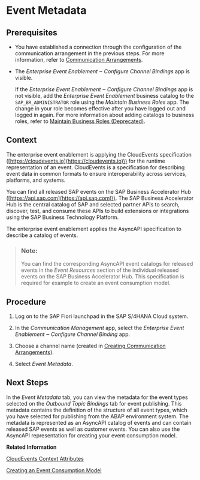 <!-- loioa98b934b78b64858b23de3f8de915c45 -->

# Event Metadata



## Prerequisites

-   You have established a connection through the configuration of the communication arrangement in the previous steps. For more information, refer to [Communication Arrangements](communication-arrangements-2144420.md).

-   The *Enterprise Event Enablement ‒ Configure Channel Bindings* app is visible.

    If the *Enterprise Event Enablement ‒ Configure Channel Bindings* app is not visible, add the *Enterprise Event Enablement* business catalog to the `SAP_BR_ADMINISTRATOR` role using the *Maintain Business Roles* app. The change in your role becomes effective after you have logged out and logged in again. For more information about adding catalogs to business roles, refer to [Maintain Business Roles \(Deprecated\)](maintain-business-roles-deprecated-8980ad0.md).




## Context

The enterprise event enablement is applying the CloudEvents specification \([https://cloudevents.io](https://cloudevents.io)\) for the runtime representation of an event. CloudEvents is a specification for describing event data in common formats to ensure interoperability across services, platforms, and systems.

You can find all released SAP events on the SAP Business Accelerator Hub \([https://api.sap.com](https://api.sap.com)\). The SAP Business Accelerator Hub is the central catalog of SAP and selected partner APIs to search, discover, test, and consume these APIs to build extensions or integrations using the SAP Business Technology Platform.

The enterprise event enablement applies the AsyncAPI specification to describe a catalog of events.

> ### Note:  
> You can find the corresponding AsyncAPI event catalogs for released events in the *Event Resources* section of the individual released events on the SAP Business Accelerator Hub. This specification is required for example to create an event consumption model.



## Procedure

1.  Log on to the SAP Fiori launchpad in the SAP S/4HANA Cloud system.

2.  In the *Communication Management* app, select the *Enterprise Event Enablement ‒ Configure Channel Binding* app.

3.  Choose a channel name \(created in [Creating Communication Arrangements](creating-communication-arrangements-78ababb.md)\).

4.  Select *Event Metadata*.




## Next Steps

In the *Event Metadata* tab, you can view the metadata for the event types selected on the *Outbound Topic Bindings* tab for event publishing. This metadata contains the definition of the structure of all event types, which you have selected for publishing from the ABAP environment system. The metadata is represented as an AsyncAPI catalog of events and can contain released SAP events as well as customer events. You can also use the AsyncAPI representation for creating your event consumption model.

**Related Information**  


[CloudEvents Context Attributes](cloudevents-context-attributes-823ed3e.md "Events published through the enterprise event enablement are compliant with the CloudEvents specification. Context attributes contained in events are listed in this topic.")

[Creating an Event Consumption Model](https://help.sap.com/docs/SAP_S4HANA_CLOUD/25cf71e63940453397a32dc2b7676947/ea3dbc187ccd4c16aa9d0a11af1efd47.html)

